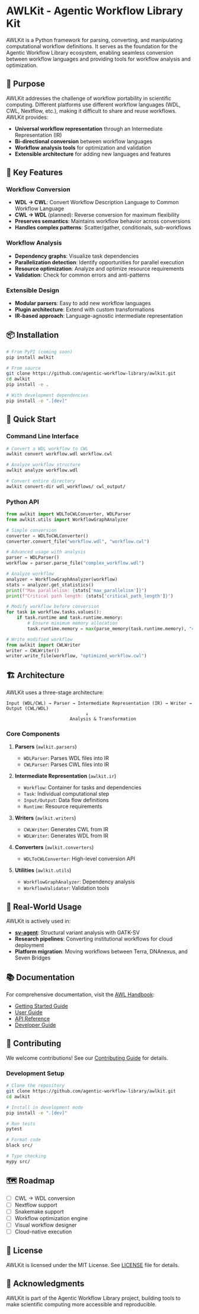 # AWLKit - Agentic Workflow Library Kit

AWLKit is a Python framework for parsing, converting, and manipulating computational workflow definitions. It serves as the foundation for the Agentic Workflow Library ecosystem, enabling seamless conversion between workflow languages and providing tools for workflow analysis and optimization.

## 🎯 Purpose

AWLKit addresses the challenge of workflow portability in scientific computing. Different platforms use different workflow languages (WDL, CWL, Nextflow, etc.), making it difficult to share and reuse workflows. AWLKit provides:

- **Universal workflow representation** through an Intermediate Representation (IR)
- **Bi-directional conversion** between workflow languages
- **Workflow analysis tools** for optimization and validation
- **Extensible architecture** for adding new languages and features

## 🚀 Key Features

### Workflow Conversion
- **WDL → CWL**: Convert Workflow Description Language to Common Workflow Language
- **CWL → WDL** (planned): Reverse conversion for maximum flexibility
- **Preserves semantics**: Maintains workflow behavior across conversions
- **Handles complex patterns**: Scatter/gather, conditionals, sub-workflows

### Workflow Analysis
- **Dependency graphs**: Visualize task dependencies
- **Parallelization detection**: Identify opportunities for parallel execution
- **Resource optimization**: Analyze and optimize resource requirements
- **Validation**: Check for common errors and anti-patterns

### Extensible Design
- **Modular parsers**: Easy to add new workflow languages
- **Plugin architecture**: Extend with custom transformations
- **IR-based approach**: Language-agnostic intermediate representation

## 📦 Installation

```bash
# From PyPI (coming soon)
pip install awlkit

# From source
git clone https://github.com/agentic-workflow-library/awlkit.git
cd awlkit
pip install -e .

# With development dependencies
pip install -e ".[dev]"
```

## 🔧 Quick Start

### Command Line Interface

```bash
# Convert a WDL workflow to CWL
awlkit convert workflow.wdl workflow.cwl

# Analyze workflow structure
awlkit analyze workflow.wdl

# Convert entire directory
awlkit convert-dir wdl_workflows/ cwl_output/
```

### Python API

```python
from awlkit import WDLToCWLConverter, WDLParser
from awlkit.utils import WorkflowGraphAnalyzer

# Simple conversion
converter = WDLToCWLConverter()
converter.convert_file("workflow.wdl", "workflow.cwl")

# Advanced usage with analysis
parser = WDLParser()
workflow = parser.parse_file("complex_workflow.wdl")

# Analyze workflow
analyzer = WorkflowGraphAnalyzer(workflow)
stats = analyzer.get_statistics()
print(f"Max parallelism: {stats['max_parallelism']}")
print(f"Critical path length: {stats['critical_path_length']}")

# Modify workflow before conversion
for task in workflow.tasks.values():
    if task.runtime and task.runtime.memory:
        # Ensure minimum memory allocation
        task.runtime.memory = max(parse_memory(task.runtime.memory), "4G")

# Write modified workflow
from awlkit import CWLWriter
writer = CWLWriter()
writer.write_file(workflow, "optimized_workflow.cwl")
```

## 🏗️ Architecture

AWLKit uses a three-stage architecture:

```
Input (WDL/CWL) → Parser → Intermediate Representation (IR) → Writer → Output (CWL/WDL)
                              ↓
                        Analysis & Transformation
```

### Core Components

1. **Parsers** (`awlkit.parsers`)
   - `WDLParser`: Parses WDL files into IR
   - `CWLParser`: Parses CWL files into IR

2. **Intermediate Representation** (`awlkit.ir`)
   - `Workflow`: Container for tasks and dependencies
   - `Task`: Individual computational step
   - `Input/Output`: Data flow definitions
   - `Runtime`: Resource requirements

3. **Writers** (`awlkit.writers`)
   - `CWLWriter`: Generates CWL from IR
   - `WDLWriter`: Generates WDL from IR

4. **Converters** (`awlkit.converters`)
   - `WDLToCWLConverter`: High-level conversion API

5. **Utilities** (`awlkit.utils`)
   - `WorkflowGraphAnalyzer`: Dependency analysis
   - `WorkflowValidator`: Validation tools

## 🧬 Real-World Usage

AWLKit is actively used in:

- **[sv-agent](https://github.com/agentic-workflow-library/sv-agent)**: Structural variant analysis with GATK-SV
- **Research pipelines**: Converting institutional workflows for cloud deployment
- **Platform migration**: Moving workflows between Terra, DNAnexus, and Seven Bridges

## 📚 Documentation

For comprehensive documentation, visit the [AWL Handbook](https://github.com/agentic-workflow-library/awl-handbook):

- [Getting Started Guide](https://github.com/agentic-workflow-library/awl-handbook/tree/main/docs/getting-started)
- [User Guide](https://github.com/agentic-workflow-library/awl-handbook/tree/main/docs/user-guide)
- [API Reference](https://github.com/agentic-workflow-library/awl-handbook/tree/main/docs/reference/awlkit-summary.md)
- [Developer Guide](https://github.com/agentic-workflow-library/awl-handbook/tree/main/docs/developer-guide)

## 🤝 Contributing

We welcome contributions! See our [Contributing Guide](https://github.com/agentic-workflow-library/awl-handbook/tree/main/docs/developer-guide/contributing.md) for details.

### Development Setup

```bash
# Clone the repository
git clone https://github.com/agentic-workflow-library/awlkit.git
cd awlkit

# Install in development mode
pip install -e ".[dev]"

# Run tests
pytest

# Format code
black src/

# Type checking
mypy src/
```

## 🗺️ Roadmap

- [ ] CWL → WDL conversion
- [ ] Nextflow support
- [ ] Snakemake support  
- [ ] Workflow optimization engine
- [ ] Visual workflow designer
- [ ] Cloud-native execution

## 📄 License

AWLKit is licensed under the MIT License. See [LICENSE](LICENSE) file for details.

## 🙏 Acknowledgments

AWLKit is part of the Agentic Workflow Library project, building tools to make scientific computing more accessible and reproducible.
